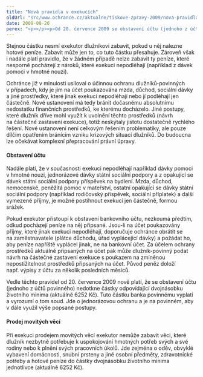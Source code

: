 ```yaml
---
title: "Nová pravidla v exekucích"
oldUrl: "src/www.ochrance.cz/aktualne/tiskove-zpravy-2009/nova-pravidla-v-exekucich"
date: 2009-08-26
perex: "<p></p><p>Od 20. července 2009 se obstavení účtu (jednoho z účtů) dlužníka-povinného nedotkne částky odpovídající dvojnásobku životního minima (celkem 6.252 Kč). Tuto částku banka povinnému na jeho žádost vyplatí. Jde pouze o jednorázovou ochranu povinných.</p>"
---
```


<!-- imported from the old website -->

<p>Stejnou částku nesmí exekutor dlužníkovi zabavit, pokud u něj nalezne hotové peníze. Zabavit může jen to, co tuto částku přesahuje. Zároveň však i nadále platí pravidlo, že v žádném případě nelze zabavit ty peníze, které nesporně pocházejí z nároků, které exekuci nepodléhají (například z dávek pomoci v hmotné nouzi).</p><p>Ochránce již v minulosti usiloval o účinnou ochranu dlužníků-povinných v případech, kdy je jim na účet poukazována mzda, důchod, sociální dávky a jiné prostředky, které jinak exekuci nepodléhají nebo jí podléhají jen částečně. Nové ustanovení má tedy bránit dočasnému absolutnímu nedostatku finančních prostředků, ke kterému docházelo. Jiné postupy, které dlužník dříve mohl využít k uvolnění těchto prostředků (návrh na částečné zastavení exekuce), totiž neskýtaly jistotu dostatečně rychlého řešení. Nové ustanovení není celkovým řešením problematiky, ale pouze dílčím opatřením bránícím vzniku krizových situací dlužníků. Do budoucna lze očekávat komplexní přepracování právní úpravy.</p><h4>Obstavení účtu</h4><p>Nadále platí, že v současnosti exekuci nepodléhají například dávky pomoci v hmotné nouzi, jednorázové dávky státní sociální podpory a z opakující se dávek státní sociální podpory příspěvek na bydlení. Mzda, důchod, nemocenské, peněžitá pomoc v mateřství, ostatní opakující se dávky státní sociální podpory (například rodičovský příspěvek, sociální příplatek) a další vymezené příjmy, je možné postihnout exekucí jen částečně, formou srážek.</p><p>Pokud exekutor přistoupí k obstavení bankovního účtu, nezkoumá předtím, odkud pocházejí peníze na něj připsané. Jsou-li na účet poukazovány příjmy, které jinak exekuci nepodléhají, doporučuje ochránce obrátit se na zaměstnavatele (plátce důchodu, úřad vyplácející dávky) a požádat ho, aby peníze napříště vyplácel jinak, ne na bankovní účet. Za účelem ochrany prostředků aktuálně připsaných na účet pak může dlužník-povinný podat návrh na částečné zastavení exekuce s poukazem na zmíněnou nepostižitelnost prostředků připsaných na účet. Původ peněz doloží např. výpisy z účtu za několik posledních měsíců.</p><p>Vedle těchto pravidel od 20. července 2009 nově platí, že se obstavení účtu (jednoho z účtů povinného) nedotkne částky odpovídající dvojnásobku životního minima (aktuálně 6252 Kč). Tuto částku banka povinnému vyplatí a vyrozumí o tom soud. Jde o jednorázovou ochranu a je na povinném, aby v dále využil výše popsané postupy.</p><h4>Prodej movitých věcí</h4><p>Při exekuci prodejem movitých věcí exekutor nemůže zabavit věci, které dlužník nezbytně potřebuje k uspokojování hmotných potřeb svých a své rodiny nebo k plnění svých pracovních úkolů. Jde zejména o oděv, obvyklé vybavení domácnosti, snubní prsteny a jiné osobní předměty, zdravotnické potřeby a hotové peníze do částky dvojnásobku životního minima jednotlivce (aktuálně 6252 Kč).</p>
